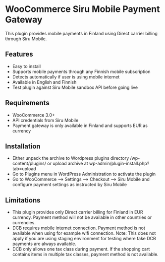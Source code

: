 # WooCommerce Siru Mobile Payment Gateway

This plugin provides mobile payments in Finland using Direct carrier billing through Siru Mobile.

## Features

* Easy to install
* Supports mobile payments through any Finnish mobile subscription
* Detects automatically if user is using mobile internet
* Available in English and Finnish
* Test plugin against Siru Mobile sandbox API before going live

## Requirements

* WooCommerce 3.0+
* API credentials from Siru Mobile
* Payment gateway is only available in Finland and supports EUR as currency

## Installation

* Either unpack the archive to Wordpress plugins directory /wp-content/plugins/ or upload archive at wp-admin/plugin-install.php?tab=upload
* Go to Plugins menu in WordPress Administration to activate the plugin
* Go to WooCommerce --> Settings --> Checkout --> Siru Mobile and configure payment settings as instructed by Siru Mobile

## Limitations

* This plugin provides only Direct carrier billing for Finland in EUR currency. Payment method will
  not be available in other countries or currencies.
* DCB requires mobile internet connection. Payment method is not available when using for example wifi connection.
  Note: This does not apply if you are using staging environment for testing where fake DCB payments are always available.
* DCB only allows one tax class during payment. If the shopping cart contains items in multiple tax classes, payment
  method is not available.
